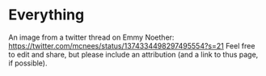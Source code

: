 # Everything
An image from a twitter thread on Emmy Noether: https://twitter.com/mcnees/status/1374334498297495554?s=21
Feel free to edit and share, but please include an attribution (and a link to thus page, if possible).
